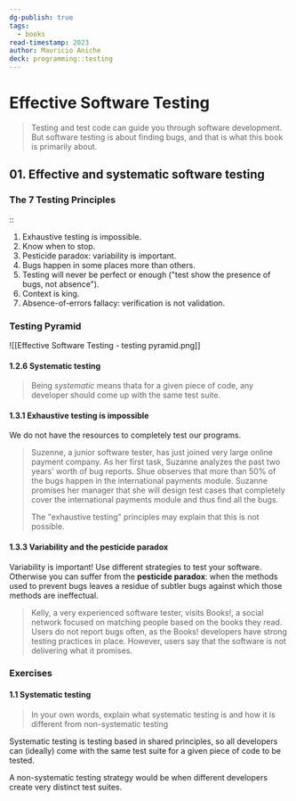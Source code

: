 ```yaml
---
dg-publish: true
tags:
  - books
read-timestamp: 2023
author: Mauricio Aniche
deck: programming::testing
---
```


# Effective Software Testing

> Testing and test code can guide you through software development. But software testing is about finding bugs, and that is what this book is primarily about.

## 01. Effective and systematic software testing

<!-- basicblock-start oid="ObsFgnixHyh7gmmukJ1ekm0T" -->
### The 7 Testing Principles
::
1. Exhaustive testing is impossible.
2. Know when to stop.
3. Pesticide paradox: variability is important.
4. Bugs happen in some places more than others.
5. Testing will never be perfect or enough ("test show the presence of bugs, not absence").
6. Context is king.
7. Absence-of-errors fallacy: verification is not validation.
<!-- basicblock-end -->

### Testing Pyramid

![[Effective Software Testing - testing pyramid.png]]

#### 1.2.6 Systematic testing

> Being *systematic* means thata for a given piece of code, any developer should come up with the same test suite.

#### 1.3.1 Exhaustive testing is impossible

We do not have the resources to completely test our programs.

> Suzenne, a junior software tester, has just joined  very large online payment company. As her first task, Suzanne analyzes the past two years' worth of bug reports. Shue observes that more than 50% of the bugs happen in the international payments module. Suzanne promises her manager that she will design test cases that completely cover the international payments module and thus find all the bugs.
> 
> The "exhaustive testing" principles may explain that this is not possible.

#### 1.3.3 Variability and the pesticide paradox

Variability is important! Use different strategies to test your software. Otherwise you can suffer from the **pesticide paradox**: when the methods used to prevent bugs leaves a residue of subtler bugs against which those methods are ineffectual.

> Kelly, a very experienced software tester, visits Books!, a social network focused on matching people based on the books they read. Users do not report bugs often, as the Books! developers have strong testing practices in place. However, users say that the software is not delivering what it promises.

### Exercises

#### 1.1 Systematic testing

> In your own words, explain what systematic testing is and how it is different from non-systematic testing

Systematic testing is testing based in shared principles, so all developers can (ideally) come with the same test suite for a given piece of code to be tested.

A non-systematic testing strategy would be when different developers create very distinct test suites.

